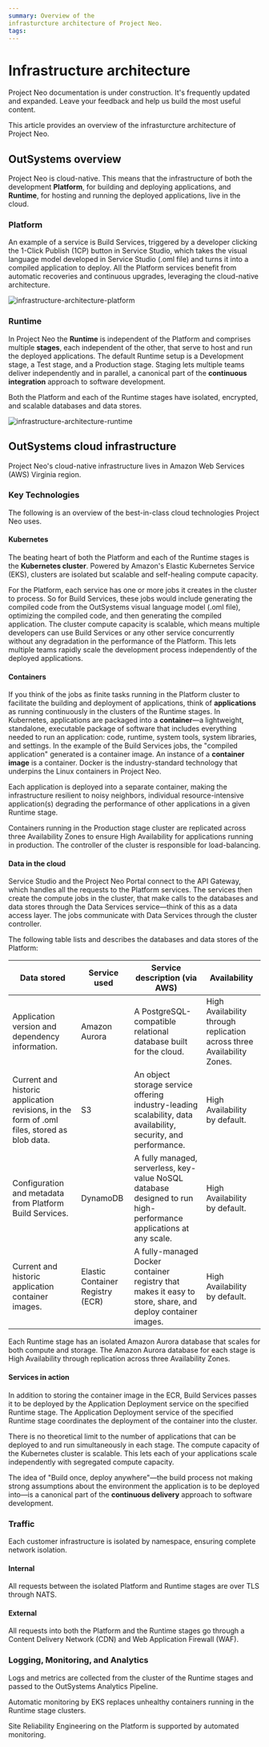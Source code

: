 ```yaml
---
summary: Overview of the
infrasturcture architecture of Project Neo.
tags: 
---
```


# Infrastructure architecture

<div class="info" markdown="1">

Project Neo documentation is under construction. It's frequently updated and expanded. Leave your feedback and help us build the most useful content.

This article provides an overview of the
infrasturcture architecture of Project Neo.

## OutSystems overview
Project Neo is cloud-native. This means that the infrastructure of both the development **Platform**, for building and deploying applications, and **Runtime**, for hosting and running the deployed applications, live in the cloud. 

### Platform 
An example of a service is Build Services, triggered by a developer clicking the 1-Click Publish (1CP) button in Service Studio, which takes the visual language model developed in Service Studio (.oml file) and turns it into a compiled application to deploy. All the Platform services benefit from automatic recoveries and continuous upgrades, leveraging the cloud-native architecture.

![infrastructure-architecture-platform](images/infrastructure-architecture-platform.png "Platform")

### Runtime
In Project Neo the **Runtime** is independent of the Platform and comprises multiple **stages**, each independent of the other, that serve to host and run the deployed applications. The default Runtime setup is a Development stage, a Test stage, and a Production stage. Staging lets multiple teams deliver independently and in parallel, a canonical part of the **continuous integration** approach to software development.

Both the Platform and each of the Runtime stages have isolated, encrypted, and scalable databases and data stores.

![infrastructure-architecture-runtime](images/infrastructure-architecture-runtime.png "Platform")

## OutSystems cloud infrastructure
Project Neo's cloud-native infrastructure lives in Amazon Web Services (AWS) Virginia region.

### Key Technologies
The following is an overview of the best-in-class cloud technologies Project Neo uses.

#### Kubernetes
 The beating heart of both the Platform and each of the Runtime stages is the **Kubernetes cluster**. Powered by Amazon's Elastic Kubernetes Service (EKS), clusters are isolated but scalable and self-healing compute capacity.

For the Platform, each service has one or more jobs it creates in the cluster to process. So for Build Services, these jobs would include generating the compiled code from the OutSystems visual language model (.oml file), optimizing the compiled code, and then generating the compiled application. The cluster compute capacity is scalable, which means multiple developers can use Build Services or any other service concurrently without any degradation in the performance of the Platform. This lets multiple teams rapidly scale the development process independently of the deployed applications.

#### Containers
If you think of the jobs as finite tasks running in the Platform cluster to facilitate the building and deployment of applications, think of **applications** as running continuously in the clusters of the Runtime stages. In Kubernetes, applications are packaged into a **container**—a lightweight, standalone, executable package of software that includes everything needed to run an application: code, runtime, system tools, system libraries, and settings. In the example of the Build Services jobs, the "compiled application" generated is a container image. An instance of a **container image** is a container. Docker is the industry-standard technology that underpins the Linux containers in Project Neo.

Each application is deployed into a separate container, making the infrastructure resilient to noisy neighbors, individual resource-intensive application(s) degrading the performance of other applications in a given Runtime stage.

Containers running in the Production stage cluster are replicated across three Availability Zones to ensure High Availability for applications running in production. The controller of the cluster is responsible for load-balancing.

#### Data in the cloud
Service Studio and the Project Neo Portal connect to the API Gateway, which handles all the requests to the Platform services. The services then create the compute jobs in the cluster, that make calls to the databases and data stores through the Data Services service—think of this as a data access layer. The jobs communicate with Data Services through the cluster controller.

The following table lists and describes the databases and data stores of the Platform: 

| Data stored | Service used | Service description (via AWS) | Availability |
| - | - | - | - |
| Application version and dependency information. | Amazon Aurora | A PostgreSQL-compatible relational database built for the cloud. | High Availability through replication across three Availability Zones. |
| Current and historic application revisions, in the form of .oml files, stored as blob data. | S3 | An object storage service offering industry-leading scalability, data availability, security, and performance. | High Availability by default. |
| Configuration and metadata from Platform Build Services. | DynamoDB | A fully managed, serverless, key-value NoSQL database designed to run high-performance applications at any scale. | High Availability by default. |
| Current and historic application container images. | Elastic Container Registry (ECR) | A fully-managed Docker container registry that makes it easy to store, share, and deploy container images. | High Availability by default. |

Each Runtime stage has an isolated Amazon Aurora database that scales for both compute and storage. The Amazon Aurora database for each stage is High Availability through replication across three Availability Zones.

#### Services in action
In addition to storing the container image in the ECR, Build Services passes it to be deployed by the Application Deployment service on the specified Runtime stage. The Application Deployment service of the specified Runtime stage coordinates the deployment of the container into the cluster.

There is no theoretical limit to the number of applications that can be deployed to and run simultaneously in each stage. The compute capacity of the Kubernetes cluster is scalable. This lets each of your applications scale independently with segregated compute capacity.

The idea of "Build once, deploy anywhere"—the build process not making strong assumptions about the environment the application is to be deployed into—is a canonical part of the **continuous delivery** approach to software development.

### Traffic
Each customer infrastructure is isolated by namespace, ensuring complete network isolation. 

#### Internal
All requests between the isolated Platform and Runtime stages are over TLS through NATS. 

#### External
All requests into both the Platform and the Runtime stages go through a Content Delivery Network (CDN) and Web Application Firewall (WAF).

### Logging, Monitoring, and Analytics
Logs and metrics are collected from the cluster of the Runtime stages and passed to the OutSystems Analytics Pipeline.

Automatic monitoring by EKS replaces unhealthy containers running in the Runtime stage clusters.

Site Reliability Engineering on the Platform is supported by automated monitoring.
